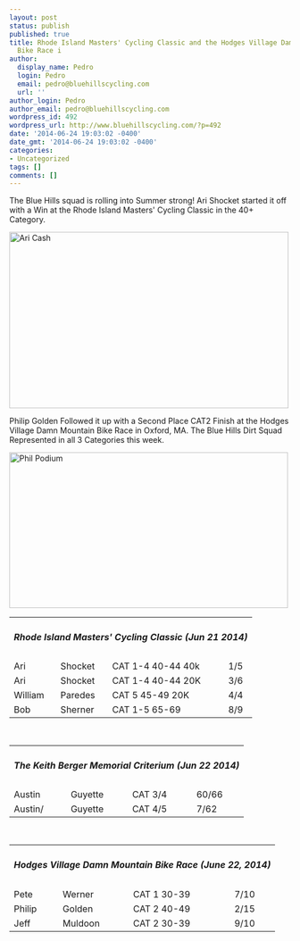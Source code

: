 ```yaml
---
layout: post
status: publish
published: true
title: Rhode Island Masters' Cycling Classic and the Hodges Village Damn Mountain
  Bike Race i
author:
  display_name: Pedro
  login: Pedro
  email: pedro@bluehillscycling.com
  url: ''
author_login: Pedro
author_email: pedro@bluehillscycling.com
wordpress_id: 492
wordpress_url: http://www.bluehillscycling.com/?p=492
date: '2014-06-24 19:03:02 -0400'
date_gmt: '2014-06-24 19:03:02 -0400'
categories:
- Uncategorized
tags: []
comments: []
---
```

<p>The Blue Hills squad is rolling into Summer strong! Ari Shocket started it off with a Win at the Rhode Island Masters' Cycling Classic in the 40+ Category.

<a href="http://www.bluehillscycling.com/BHCC-3/wp-content/uploads/2014/06/Ari-Cash.jpg"><img class="alignnone size-full wp-image-493" alt="Ari Cash" src="http://www.bluehillscycling.com/BHCC-3/wp-content/uploads/2014/06/Ari-Cash.jpg" width="500" height="316" /></a>



Philip Golden Followed it up with a Second Place CAT2 Finish at the Hodges Village Damn Mountain Bike Race in Oxford, MA. The Blue Hills Dirt Squad Represented in all 3 Categories this week.



<a href="http://www.bluehillscycling.com/BHCC-3/wp-content/uploads/2014/06/Phil-Podium.jpg"><img class="alignnone size-full wp-image-494" alt="Phil Podium" src="http://www.bluehillscycling.com/BHCC-3/wp-content/uploads/2014/06/Phil-Podium.jpg" width="499" height="279" /></a></p>

<table class="datatable1" width="100%">

<tbody>

<tr>

<td class="headerrow3" colspan="5">

<h5>Rhode Island Masters' Cycling Classic (Jun 21 2014)</h5>

</td>

</tr>

<tr>

<td>Ari</td>

<td>Shocket</td>

<td>CAT 1-4 40-44 40k</td>

<td>1/5</td>

</tr>

<tr>

<td>Ari</td>

<td>Shocket</td>

<td>CAT 1-4 40-44 20K</td>

<td>3/6</td>

</tr>

<tr>

<td>William</td>

<td>Paredes</td>

<td>CAT 5 45-49 20K</td>

<td>4/4</td>

</tr>

<tr>

<td>Bob</td>

<td>Sherner</td>

<td>CAT 1-5 65-69</td>

<td>8/9</td>

</tr>

</tbody>

</table>

&nbsp;

<table>

<tbody>

<tr>

<td class="headerrow3" colspan="5">

<h5>The Keith Berger Memorial Criterium (Jun 22 2014)</h5>

</td>

</tr>

<tr>

<td>Austin</td>

<td>Guyette</td>

<td>CAT 3/4</td>

<td>60/66</td>

</tr>

<tr>

<td>Austin/</td>

<td>Guyette</td>

<td>CAT 4/5</td>

<td>7/62</td>

</tr>

</tbody>

</table>

&nbsp;

<table>

<tbody>

<tr>

<td class="headerrow3" colspan="5">

<h5>Hodges Village Damn Mountain Bike Race (June 22, 2014)</h5>

</td>

</tr>

<tr>

<td>Pete</td>

<td>Werner</td>

<td>CAT 1 30-39</td>

<td>7/10</td>

</tr>

<tr>

<td>Philip</td>

<td>Golden</td>

<td>CAT 2 40-49</td>

<td>2/15</td>

</tr>

<tr>

<td>Jeff</td>

<td>Muldoon</td>

<td>CAT 2 30-39</td>

<td>9/10</td>

</tr>
